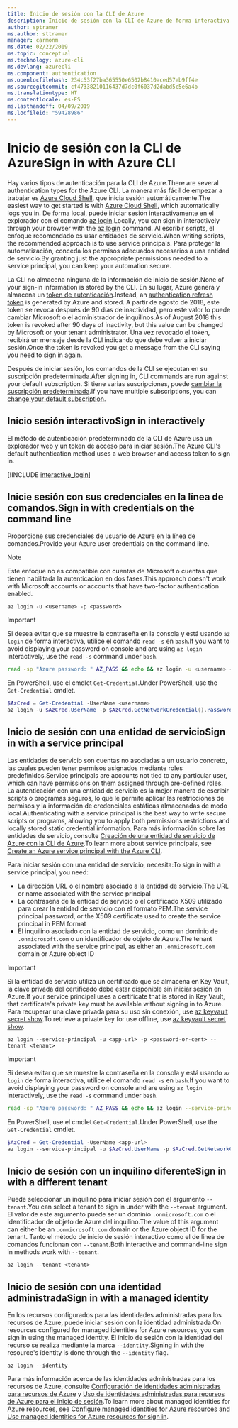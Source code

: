 ```yaml
---
title: Inicio de sesión con la CLI de Azure
description: Inicio de sesión con la CLI de Azure de forma interactiva o con credenciales locales
author: sptramer
ms.author: sttramer
manager: carmonm
ms.date: 02/22/2019
ms.topic: conceptual
ms.technology: azure-cli
ms.devlang: azurecli
ms.component: authentication
ms.openlocfilehash: 234c53f27ba365550e6502b8410aced57eb9ff4e
ms.sourcegitcommit: cf47338210116437d7dc0f6037d2dabd5c5e6a4b
ms.translationtype: HT
ms.contentlocale: es-ES
ms.lasthandoff: 04/09/2019
ms.locfileid: "59428986"
---
```

# <a name="sign-in-with-azure-cli"></a><span data-ttu-id="f4ba1-103">Inicio de sesión con la CLI de Azure</span><span class="sxs-lookup"><span data-stu-id="f4ba1-103">Sign in with Azure CLI</span></span> 

<span data-ttu-id="f4ba1-104">Hay varios tipos de autenticación para la CLI de Azure.</span><span class="sxs-lookup"><span data-stu-id="f4ba1-104">There are several authentication types for the Azure CLI.</span></span> <span data-ttu-id="f4ba1-105">La manera más fácil de empezar a trabajar es [Azure Cloud Shell](/azure/cloud-shell/overview), que inicia sesión automáticamente.</span><span class="sxs-lookup"><span data-stu-id="f4ba1-105">The easiest way to get started is with [Azure Cloud Shell](/azure/cloud-shell/overview), which automatically logs you in.</span></span>
<span data-ttu-id="f4ba1-106">De forma local, puede iniciar sesión interactivamente en el explorador con el comando [az login](/cli/azure/reference-index#az-login).</span><span class="sxs-lookup"><span data-stu-id="f4ba1-106">Locally, you can sign in interactively through your browser with the [az login](/cli/azure/reference-index#az-login) command.</span></span> <span data-ttu-id="f4ba1-107">Al escribir scripts, el enfoque recomendado es usar entidades de servicio.</span><span class="sxs-lookup"><span data-stu-id="f4ba1-107">When writing scripts, the recommended approach is to use service principals.</span></span> <span data-ttu-id="f4ba1-108">Para proteger la automatización, conceda los permisos adecuados necesarios a una entidad de servicio.</span><span class="sxs-lookup"><span data-stu-id="f4ba1-108">By granting just the appropriate permissions needed to a service principal, you can keep your automation secure.</span></span>

<span data-ttu-id="f4ba1-109">La CLI no almacena ninguna de la información de inicio de sesión.</span><span class="sxs-lookup"><span data-stu-id="f4ba1-109">None of your sign-in information is stored by the CLI.</span></span> <span data-ttu-id="f4ba1-110">En su lugar, Azure genera y almacena un [token de autenticación](https://docs.microsoft.com/en-us/azure/active-directory/develop/v1-id-and-access-tokens#refresh-tokens).</span><span class="sxs-lookup"><span data-stu-id="f4ba1-110">Instead, an [authentication refresh token](https://docs.microsoft.com/en-us/azure/active-directory/develop/v1-id-and-access-tokens#refresh-tokens) is generated by Azure and stored.</span></span> <span data-ttu-id="f4ba1-111">A partir de agosto de 2018, este token se revoca después de 90 días de inactividad, pero este valor lo puede cambiar Microsoft o el administrador de inquilinos.</span><span class="sxs-lookup"><span data-stu-id="f4ba1-111">As of August 2018 this token is revoked after 90 days of inactivity, but this value can be changed by Microsoft or your tenant administrator.</span></span> <span data-ttu-id="f4ba1-112">Una vez revocado el token, recibirá un mensaje desde la CLI indicando que debe volver a iniciar sesión.</span><span class="sxs-lookup"><span data-stu-id="f4ba1-112">Once the token is revoked you get a message from the CLI saying you need to sign in again.</span></span>

<span data-ttu-id="f4ba1-113">Después de iniciar sesión, los comandos de la CLI se ejecutan en su suscripción predeterminada.</span><span class="sxs-lookup"><span data-stu-id="f4ba1-113">After signing in, CLI commands are run against your default subscription.</span></span> <span data-ttu-id="f4ba1-114">Si tiene varias suscripciones, puede [cambiar la suscripción predeterminada](manage-azure-subscriptions-azure-cli.md).</span><span class="sxs-lookup"><span data-stu-id="f4ba1-114">If you have multiple subscriptions, you can [change your default subscription](manage-azure-subscriptions-azure-cli.md).</span></span>

## <a name="sign-in-interactively"></a><span data-ttu-id="f4ba1-115">Inicio sesión interactivo</span><span class="sxs-lookup"><span data-stu-id="f4ba1-115">Sign in interactively</span></span>

<span data-ttu-id="f4ba1-116">El método de autenticación predeterminado de la CLI de Azure usa un explorador web y un token de acceso para iniciar sesión.</span><span class="sxs-lookup"><span data-stu-id="f4ba1-116">The Azure CLI's default authentication method uses a web browser and access token to sign in.</span></span>

[!INCLUDE [interactive_login](includes/interactive-login.md)]

## <a name="sign-in-with-credentials-on-the-command-line"></a><span data-ttu-id="f4ba1-117">Inicie sesión con sus credenciales en la línea de comandos.</span><span class="sxs-lookup"><span data-stu-id="f4ba1-117">Sign in with credentials on the command line</span></span>

<span data-ttu-id="f4ba1-118">Proporcione sus credenciales de usuario de Azure en la línea de comandos.</span><span class="sxs-lookup"><span data-stu-id="f4ba1-118">Provide your Azure user credentials on the command line.</span></span>

> [!Note]
> <span data-ttu-id="f4ba1-119">Este enfoque no es compatible con cuentas de Microsoft o cuentas que tienen habilitada la autenticación en dos fases.</span><span class="sxs-lookup"><span data-stu-id="f4ba1-119">This approach doesn't work with Microsoft accounts or accounts that have two-factor authentication enabled.</span></span>

```azurecli-interactive
az login -u <username> -p <password>
```

> [!IMPORTANT]
> <span data-ttu-id="f4ba1-120">Si desea evitar que se muestre la contraseña en la consola y está usando `az login` de forma interactiva, utilice el comando `read -s` en `bash`.</span><span class="sxs-lookup"><span data-stu-id="f4ba1-120">If you want to avoid displaying your password on console and are using `az login` interactively, use the `read -s` command under `bash`.</span></span>
>
> ```bash
> read -sp "Azure password: " AZ_PASS && echo && az login -u <username> -p $AZ_PASS
> ```
>
> <span data-ttu-id="f4ba1-121">En PowerShell, use el cmdlet `Get-Credential`.</span><span class="sxs-lookup"><span data-stu-id="f4ba1-121">Under PowerShell, use the `Get-Credential` cmdlet.</span></span>
>
> ```powershell
> $AzCred = Get-Credential -UserName <username>
> az login -u $AzCred.UserName -p $AzCred.GetNetworkCredential().Password
> ```

## <a name="sign-in-with-a-service-principal"></a><span data-ttu-id="f4ba1-122">Inicio de sesión con una entidad de servicio</span><span class="sxs-lookup"><span data-stu-id="f4ba1-122">Sign in with a service principal</span></span>

<span data-ttu-id="f4ba1-123">Las entidades de servicio son cuentas no asociadas a un usuario concreto, las cuales pueden tener permisos asignados mediante roles predefinidos.</span><span class="sxs-lookup"><span data-stu-id="f4ba1-123">Service principals are accounts not tied to any particular user, which can have permissions on them assigned through pre-defined roles.</span></span> <span data-ttu-id="f4ba1-124">La autenticación con una entidad de servicio es la mejor manera de escribir scripts o programas seguros, lo que le permite aplicar las restricciones de permisos y la información de credenciales estáticas almacenadas de modo local.</span><span class="sxs-lookup"><span data-stu-id="f4ba1-124">Authenticating with a service principal is the best way to write secure scripts or programs, allowing you to apply both permissions restrictions and locally stored static credential information.</span></span> <span data-ttu-id="f4ba1-125">Para más información sobre las entidades de servicio, consulte [Creación de una entidad de servicio de Azure con la CLI de Azure](create-an-azure-service-principal-azure-cli.md).</span><span class="sxs-lookup"><span data-stu-id="f4ba1-125">To learn more about service principals, see [Create an Azure service principal with the Azure CLI](create-an-azure-service-principal-azure-cli.md).</span></span>

<span data-ttu-id="f4ba1-126">Para iniciar sesión con una entidad de servicio, necesita:</span><span class="sxs-lookup"><span data-stu-id="f4ba1-126">To sign in with a service principal, you need:</span></span>

* <span data-ttu-id="f4ba1-127">La dirección URL o el nombre asociado a la entidad de servicio.</span><span class="sxs-lookup"><span data-stu-id="f4ba1-127">The URL or name associated with the service principal</span></span>
* <span data-ttu-id="f4ba1-128">La contraseña de la entidad de servicio o el certificado X509 utilizado para crear la entidad de servicio con el formato PEM.</span><span class="sxs-lookup"><span data-stu-id="f4ba1-128">The service principal password, or the X509 certificate used to create the service principal in PEM format</span></span>
* <span data-ttu-id="f4ba1-129">El inquilino asociado con la entidad de servicio, como un dominio de `.onmicrosoft.com` o un identificador de objeto de Azure.</span><span class="sxs-lookup"><span data-stu-id="f4ba1-129">The tenant associated with the service principal, as either an `.onmicrosoft.com` domain or Azure object ID</span></span>

> [!IMPORTANT]
>
> <span data-ttu-id="f4ba1-130">Si la entidad de servicio utiliza un certificado que se almacena en Key Vault, la clave privada del certificado debe estar disponible sin iniciar sesión en Azure.</span><span class="sxs-lookup"><span data-stu-id="f4ba1-130">If your service principal uses a certificate that is stored in Key Vault, that certificate's private key must be available without signing in to Azure.</span></span> <span data-ttu-id="f4ba1-131">Para recuperar una clave privada para su uso sin conexión, use [az keyvault secret show](/cli/azure/keyvault/secret).</span><span class="sxs-lookup"><span data-stu-id="f4ba1-131">To retrieve a private key for use offline, use [az keyvault secret show](/cli/azure/keyvault/secret).</span></span>

```azurecli-interactive
az login --service-principal -u <app-url> -p <password-or-cert> --tenant <tenant>
```

> [!IMPORTANT]
> <span data-ttu-id="f4ba1-132">Si desea evitar que se muestre la contraseña en la consola y está usando `az login` de forma interactiva, utilice el comando `read -s` en `bash`.</span><span class="sxs-lookup"><span data-stu-id="f4ba1-132">If you want to avoid displaying your password on console and are using `az login` interactively, use the `read -s` command under `bash`.</span></span>
>
> ```bash
> read -sp "Azure password: " AZ_PASS && echo && az login --service-principal -u <app-url> -p $AZ_PASS --tenant <tenant>
> ```
>
> <span data-ttu-id="f4ba1-133">En PowerShell, use el cmdlet `Get-Credential`.</span><span class="sxs-lookup"><span data-stu-id="f4ba1-133">Under PowerShell, use the `Get-Credential` cmdlet.</span></span>
>
> ```powershell
> $AzCred = Get-Credential -UserName <app-url>
> az login --service-principal -u $AzCred.UserName -p $AzCred.GetNetworkCredential().Password --tenant <tenant>
> ```

## <a name="sign-in-with-a-different-tenant"></a><span data-ttu-id="f4ba1-134">Inicio de sesión con un inquilino diferente</span><span class="sxs-lookup"><span data-stu-id="f4ba1-134">Sign in with a different tenant</span></span>

<span data-ttu-id="f4ba1-135">Puede seleccionar un inquilino para iniciar sesión con el argumento `--tenant`.</span><span class="sxs-lookup"><span data-stu-id="f4ba1-135">You can select a tenant to sign in under with the `--tenant` argument.</span></span> <span data-ttu-id="f4ba1-136">El valor de este argumento puede ser un dominio `.onmicrosoft.com` o el identificador de objeto de Azure del inquilino.</span><span class="sxs-lookup"><span data-stu-id="f4ba1-136">The value of this argument can either be an `.onmicrosoft.com` domain or the Azure object ID for the tenant.</span></span> <span data-ttu-id="f4ba1-137">Tanto el método de inicio de sesión interactivo como el de línea de comandos funcionan con `--tenant`.</span><span class="sxs-lookup"><span data-stu-id="f4ba1-137">Both interactive and command-line sign in methods work with `--tenant`.</span></span>

```azurecli-interactive
az login --tenant <tenant>
```

## <a name="sign-in-with-a-managed-identity"></a><span data-ttu-id="f4ba1-138">Inicio de sesión con una identidad administrada</span><span class="sxs-lookup"><span data-stu-id="f4ba1-138">Sign in with a managed identity</span></span>

<span data-ttu-id="f4ba1-139">En los recursos configurados para las identidades administradas para los recursos de Azure, puede iniciar sesión con la identidad administrada.</span><span class="sxs-lookup"><span data-stu-id="f4ba1-139">On resources configured for managed identities for Azure resources, you can sign in using the managed identity.</span></span> <span data-ttu-id="f4ba1-140">El inicio de sesión con la identidad del recurso se realiza mediante la marca `--identity`.</span><span class="sxs-lookup"><span data-stu-id="f4ba1-140">Signing in with the resource's identity is done through the `--identity` flag.</span></span>

```azurecli-interactive
az login --identity
```

<span data-ttu-id="f4ba1-141">Para más información acerca de las identidades administradas para los recursos de Azure, consulte [Configuración de identidades administradas para recursos de Azure](https://docs.microsoft.com/en-us/azure/active-directory/managed-identities-azure-resources/qs-configure-cli-windows-vm) y [Uso de identidades administradas para recursos de Azure para el inicio de sesión](https://docs.microsoft.com/en-us/azure/active-directory/managed-identities-azure-resources/how-to-use-vm-sign-in).</span><span class="sxs-lookup"><span data-stu-id="f4ba1-141">To learn more about managed identities for Azure resources, see [Configure managed identities for Azure resources](https://docs.microsoft.com/en-us/azure/active-directory/managed-identities-azure-resources/qs-configure-cli-windows-vm) and [Use managed identities for Azure resources for sign in](https://docs.microsoft.com/en-us/azure/active-directory/managed-identities-azure-resources/how-to-use-vm-sign-in).</span></span>
